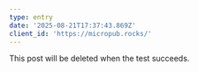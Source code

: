 ```yaml
---
type: entry
date: '2025-08-21T17:37:43.869Z'
client_id: 'https://micropub.rocks/'
---
```

This post will be deleted when the test succeeds.
